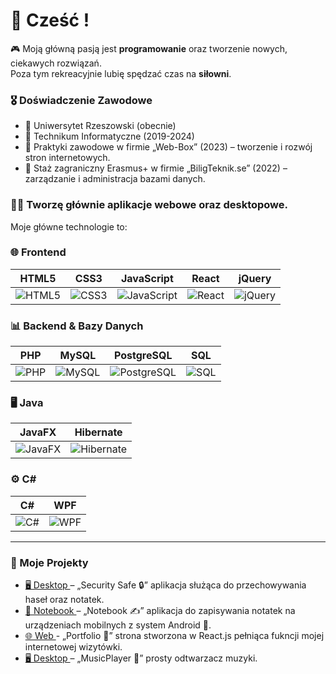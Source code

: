 # 🙋 Cześć !

🎮 Moją główną pasją jest **programowanie** oraz tworzenie nowych, ciekawych rozwiązań.  
Poza tym rekreacyjnie lubię spędzać czas na **siłowni**.  

### 🎖️ Doświadczenie Zawodowe
- 🏫 Uniwersytet Rzeszowski (obecnie)
- 🏫 Technikum Informatyczne (2019-2024)
- 🏢 Praktyki zawodowe w firmie „Web-Box” (2023) – tworzenie i rozwój stron internetowych.
- 🏢 Staż zagraniczny Erasmus+ w firmie „BiligTeknik.se” (2022) – zarządzanie i administracja bazami danych.

### 🧑‍💻 Tworzę głównie **aplikacje webowe oraz desktopowe**.  
Moje główne technologie to:  

### 🌐 Frontend
| HTML5 | CSS3 | JavaScript | React | jQuery |
|-------|------|------------|-------|--------|
| ![HTML5](https://img.shields.io/badge/HTML5-E34F26?style=for-the-badge&logo=html5&logoColor=white) | ![CSS3](https://img.shields.io/badge/CSS3-1572B6?style=for-the-badge&logo=css3&logoColor=white) | ![JavaScript](https://img.shields.io/badge/JavaScript-F7DF1E?style=for-the-badge&logo=javascript&logoColor=black) | ![React](https://img.shields.io/badge/React-20232A?style=for-the-badge&logo=react&logoColor=61DAFB) | ![jQuery](https://img.shields.io/badge/jQuery-0769AD?style=for-the-badge&logo=jquery&logoColor=white) |

### 📊 Backend & Bazy Danych
| PHP | MySQL | PostgreSQL | SQL |
|-----|-------|------------|-----|
| ![PHP](https://img.shields.io/badge/PHP-777BB4?style=for-the-badge&logo=php&logoColor=white) | ![MySQL](https://img.shields.io/badge/MySQL-005C84?style=for-the-badge&logo=mysql&logoColor=white) | ![PostgreSQL](https://img.shields.io/badge/PostgreSQL-316192?style=for-the-badge&logo=postgresql&logoColor=white) | ![SQL](https://img.shields.io/badge/SQL-4479A1?style=for-the-badge&logo=database&logoColor=white) |

### 🖥️ Java
| JavaFX | Hibernate |
|--------|----------|
| ![JavaFX](https://img.shields.io/badge/JavaFX-FF6600?style=for-the-badge&logo=java&logoColor=white) | ![Hibernate](https://img.shields.io/badge/Hibernate-59666C?style=for-the-badge&logo=hibernate&logoColor=white) |

### ⚙️ C#
| C# | WPF |
|----|-----|
| ![C#](https://img.shields.io/badge/C%23-239120?style=for-the-badge&logo=c-sharp&logoColor=white) | ![WPF](https://img.shields.io/badge/WPF-68217A?style=for-the-badge&logo=dotnet&logoColor=white) |


---
### 🚀 Moje Projekty

- [ 🖥️ Desktop ](https://github.com/xserafineq/SecuritySafe) – „Security Safe 🔒” aplikacja służąca do przechowywania haseł oraz notatek.
- [ 📱 Notebook ](https://github.com/xserafineq/Notebook) – „Notebook ✍️” aplikacja do zapisywania notatek na urządzeniach mobilnych z system Android 🤖.
- [ 🌐 Web ](https://github.com/xserafineq/Portfolio) - „Portfolio 🧑” strona stworzona w React.js pełniąca fukncji mojej internetowej wizytówki.
- [ 🖥️ Desktop ](https://github.com/xserafineq/MusicPlayer) – „MusicPlayer 🎵” prosty odtwarzacz muzyki.







